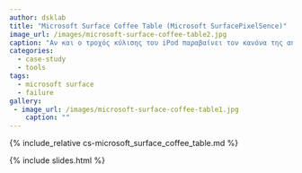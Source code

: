 ```yaml
---
author: dsklab
title: "Microsoft Surface Coffee Table (Microsoft SurfacePixelSence)"
image_url: /images/microsoft-surface-coffee-table2.jpg
caption: "Αν και ο τροχός κύλισης του iPod παραβαίνει τον κανόνα της απευθείας απεικόνισης αποδικνύεται περισσότερο εύχρηστος, γιατί πολύ γρήγορα οι χρήστες καταλαβαίνουν ότι με την περιστροφή του τροχού μπορούν να κινηθούν πάνω-κάτω, και ακόμη γρηγορότερα μπορούν να επιλέξουν ένα αρχείο από την λίστα, γιατί ο τροχός προσφέρει εκτός από τον έλεγχο της κατεύθυνσης και τον έλεγχο της επιτάγχυνσης."
categories:
  - case-study
  - tools
tags:
  - microsoft surface
  - failure
gallery:
 - image_url: /images/microsoft-surface-coffee-table1.jpg
    caption: ""
---
```


{% include_relative cs-microsoft_surface_coffee_table.md %}

{% include slides.html %}
